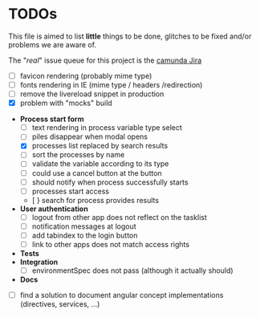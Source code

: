 # TODOs

This file is aimed to list __little__ things to be done, glitches to be fixed
and/or problems we are aware of.

The "_real_" issue queue for this project is the
[camunda Jira](https://app.camunda.com/jira/issues/?jql=project%20%3D%20CAM%20AND%20resolution%20%3D%20Unresolved%20AND%20fixVersion%20%3D%20%227.2.0%22%20AND%20component%20%3D%20tasklist%20AND%20text%20~%20%22tasklist%22%20ORDER%20BY%20assignee%20ASC%2C%20priority%20DESC)


 - [ ] favicon rendering (probably mime type)
 - [ ] fonts rendering in IE (mime type / headers /redirection)
 - [ ] remove the livereload snippet in production
 - [x] problem with "mocks" build
 - __Process start form__ 
   - [ ] text rendering in process variable type select
   - [ ] piles disappear when modal opens
   - [x] processes list replaced by search results
   - [ ] sort the processes by name
   - [ ] validate the variable according to its type
   - [ ] could use a cancel button at the button
   - [ ] should notify when process successfully starts
   - [ ] processes start access
   - [ } search for process provides results
 - __User authentication__
   - [ ] logout from other app does not reflect on the tasklist
   - [ ] notification messages at logout
   - [ ] add tabindex to the login button
   - [ ] link to other apps does not match access rights
 - __Tests__
  - __Integration__
    - [ ] environmentSpec does not pass (although it actually should)
 - __Docs__
  - [ ] find a solution to document angular concept implementations (directives, services, ...)

